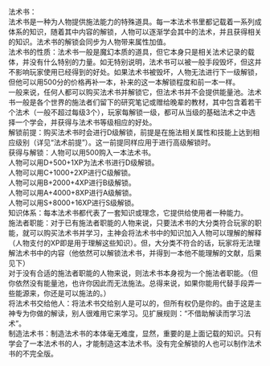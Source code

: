 <title>法术书系统简述</title>
<meta name="GENERATOR" content="WinCHM">
<meta http-equiv="Content-Type" content="text/html; charset=gb2312">
<br>法术书：
<br>法术书是一种为人物提供施法能力的特殊道具。每一本法术书里都记载着一系列成体系的知识，随着其中内容的解锁，人物可以逐渐学会其中的法术，并且获得相关的知识。法术书的解锁会同步为人物带来属性加值。
<br>法术书的性质：法术书一般是魔幻本质的道具，但它本身只是相关法术记录的载体，并没有什么特别的力量。如无特别说明，法术书可以被一般手段毁坏，但这并不影响玩家使用已经得到的好处。如果法术书被毁坏，人物无法进行下一级解锁，但他可以用500分的价格再补一本，补来的这一本解锁程度和前一本一样。
<br>一般来说，任何人都可以购买法术书并解锁它，但法术书并不会提供能量池。法术书一般是各个世界的施法者们留下的研究笔记或赠给晚辈的教材，其中包含着若干个法术（一般不超过每级3个），玩家每解锁一级，都可从当级的基础法术之中选择一个学会，并获得与法术书等级相应的好处。
<br>解锁前提：购买法术书时会进行D级解锁，前提是在施法相关属性和技能上达到相应级别（详见“法术前提”）。这一前提同样应用于进行高级解锁时。
<br>获得与解锁：人物可以用500购入一本法术书。
<br>人物可以用D+500+1XP为法术书进行D级解锁。
<br>人物可以用C+1000+2XP进行C级解锁。
<br>人物可以用B+2000+4XP进行B级解锁。
<br>人物可以用A+4000+8XP进行A级解锁。
<br>人物可以用S+8000+16XP进行S级解锁。
<br>知识体系：每本法术书都代表了一套知识或理念，它提供给使用者一种能力。
<br>施法者职能：对于已有施法者职能的人物来说，只要法术书的大分类符合玩家的职能，就可以购买法术书并学习，主神会将法术书中的知识加入人物可以理解的解释（人物支付的XP即是用于理解这些知识）。但，大分类不符合的话，玩家将无法理解法术书中的内容（他依然可以解锁法术书，并得到一本他不能理解的文献，后果见下）
<br>对于没有合适的施法者职能的人物来说，则法术书本身视为一个施法者职能。（但你依然没有能量池，也许你因此而无法施法。总得来说，如果你能用代替手段弄一些能源来，你还是可以施法的。）
<br>将法术书交给他人：将法术书交给别人是可以的，但所有权仍是你的。由于这是主神专为你做的解读，别人很难用它来学习。见扩展规则：“不借助解读而学习法术”。
<br>制造法术书：制造法术书的本体毫无难度，显然，重要的是上面记载的知识。只有学会了一本法术书的人，才能制造这本法术书。没有完全解锁的人也可以制作法术书的不完全版。